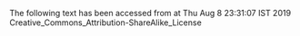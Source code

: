 The following text has been accessed from at Thu Aug 8 23:31:07 IST 2019
Creative_Commons_Attribution-ShareAlike_License
